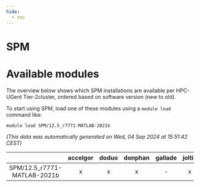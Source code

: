 ```yaml
---
hide:
  - toc
---
```


SPM
===

# Available modules


The overview below shows which SPM installations are available per HPC-UGent Tier-2cluster, ordered based on software version (new to old).

To start using SPM, load one of these modules using a `module load` command like:

```shell
module load SPM/12.5_r7771-MATLAB-2021b
```

*(This data was automatically generated on Wed, 04 Sep 2024 at 15:51:42 CEST)*  

| |accelgor|doduo|donphan|gallade|joltik|shinx|skitty|
| :---: | :---: | :---: | :---: | :---: | :---: | :---: | :---: |
|SPM/12.5_r7771-MATLAB-2021b|x|x|x|-|x|-|x|
